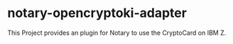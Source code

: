 # notary-opencryptoki-adapter

This Project provides an plugin for Notary to use the CryptoCard on IBM Z.
